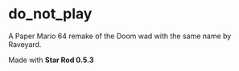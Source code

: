 # do_not_play
A Paper Mario 64 remake of the Doom wad with the same name by Raveyard.

Made with **Star Rod 0.5.3**
